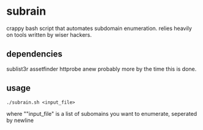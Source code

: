 # subrain

crappy bash script that automates subdomain enumeration. relies heavily on tools written by wiser hackers.


## dependencies

sublist3r
assetfinder
httprobe
anew
probably more by the time this is done.

## usage

```
./subrain.sh <input_file>
```

where ""input_file" is a list of subomains you want to enumerate, seperated by newline



